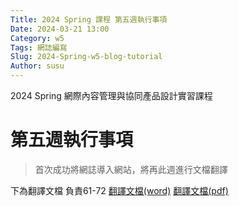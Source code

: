 ```yaml
---
Title: 2024 Spring 課程 第五週執行事項
Date: 2024-03-21 13:00
Category: w5
Tags: 網誌編寫
Slug: 2024-Spring-w5-blog-tutorial
Author: susu
---
```


2024 Spring 網際內容管理與協同產品設計實習課程

<!-- PELICAN_END_SUMMARY -->

# 第五週執行事項
>首次成功將網誌導入網站，將再此週進行文檔翻譯

下為翻譯文檔 負責61-72
[翻譯文檔(word)](https://github.com/41123251/cd2024/files/14686647/Microsoft.Word.docx)
[翻譯文檔(pdf)](https://github.com/41123251/cd2024/files/14686871/Microsoft.Word.pdf)